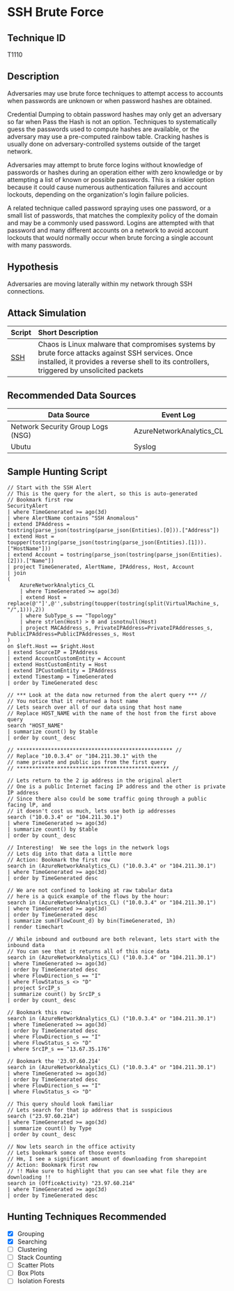 # SSH Brute Force 
## Technique ID
T1110


## Description
Adversaries may use brute force techniques to attempt access to accounts when passwords are unknown or when password hashes are obtained.

Credential Dumping to obtain password hashes may only get an adversary so far when Pass the Hash is not an option. Techniques to systematically guess the passwords used to compute hashes are available, or the adversary may use a pre-computed rainbow table. Cracking hashes is usually done on adversary-controlled systems outside of the target network. 

Adversaries may attempt to brute force logins without knowledge of passwords or hashes during an operation either with zero knowledge or by attempting a list of known or possible passwords. This is a riskier option because it could cause numerous authentication failures and account lockouts, depending on the organization's login failure policies. 

A related technique called password spraying uses one password, or a small list of passwords, that matches the complexity policy of the domain and may be a commonly used password. Logins are attempted with that password and many different accounts on a network to avoid account lockouts that would normally occur when brute forcing a single account with many passwords.


## Hypothesis
Adversaries are moving laterally within my network through SSH connections. 


## Attack Simulation

|Script  |Short Description | 
|:-------|:-----------------|
| [SSH](https://attack.mitre.org/software/S0220/)| Chaos is Linux malware that compromises systems by brute force attacks against SSH services. Once installed, it provides a reverse shell to its controllers, triggered by unsolicited packets |


## Recommended Data Sources

| Data Source | Event Log |
|---------|---------|
|Network Security Group Logs (NSG)| AzureNetworkAnalytics_CL|
|Ubutu|Syslog| 


## Sample Hunting Script
```
// Start with the SSH Alert
// This is the query for the alert, so this is auto-generated
// Bookmark first row
SecurityAlert
| where TimeGenerated >= ago(3d)
| where AlertName contains "SSH Anomalous"
| extend IPAddress = tostring(parse_json(tostring(parse_json(Entities).[0])).["Address"])
| extend Host = toupper(tostring(parse_json(tostring(parse_json(Entities).[1])).["HostName"]))
| extend Account = tostring(parse_json(tostring(parse_json(Entities).[2])).["Name"])
| project TimeGenerated, AlertName, IPAddress, Host, Account
| join
(
    AzureNetworkAnalytics_CL
    | where TimeGenerated >= ago(3d)
    | extend Host = replace(@'"]',@'',substring(toupper(tostring(split(VirtualMachine_s, "/",1))),2))
    | where SubType_s == "Topology"
    | where strlen(Host) > 0 and isnotnull(Host)
    | project MACAddress_s, PrivateIPAddress=PrivateIPAddresses_s, PublicIPAddress=PublicIPAddresses_s, Host
)
on $left.Host == $right.Host
| extend SourceIP = IPAddress
| extend AccountCustomEntity = Account
| extend HostCustomEntity = Host
| extend IPCustomEntity = IPAddress
| extend Timestamp = TimeGenerated
| order by TimeGenerated desc

// *** Look at the data now returned from the alert query *** //
// You notice that it returned a host name
// Lets search over all of our data using that host name
// Replace HOST_NAME with the name of the host from the first above query
search "HOST_NAME"
| summarize count() by $table
| order by count_ desc

// ************************************************** //
// Replace "10.0.3.4" or "104.211.30.1" with the 
// name private and public ips from the first query
// ************************************************* //

// Lets return to the 2 ip address in the original alert
// One is a public Internet facing IP address and the other is private IP address
// Since there also could be some traffic going through a public facing lP, and 
// it doesn't cost us much, lets use both ip addresses
search ("10.0.3.4" or "104.211.30.1")
| where TimeGenerated >= ago(3d)
| summarize count() by $table
| order by count_ desc

// Interesting!  We see the logs in the network logs  
// Lets dig into that data a little more
// Action: Bookmark the first row
search in (AzureNetworkAnalytics_CL) ("10.0.3.4" or "104.211.30.1")
| where TimeGenerated >= ago(3d)
| order by TimeGenerated desc

// We are not confined to looking at raw tabular data
// here is a quick example of the flows by the hour:
search in (AzureNetworkAnalytics_CL) ("10.0.3.4" or "104.211.30.1")
| where TimeGenerated >= ago(3d)
| order by TimeGenerated desc
| summarize sum(FlowCount_d) by bin(TimeGenerated, 1h)
| render timechart 

// While inbound and outbound are both relevant, lets start with the inbound data
// You can see that it returns all of this nice data 
search in (AzureNetworkAnalytics_CL) ("10.0.3.4" or "104.211.30.1")
| where TimeGenerated >= ago(3d)
| order by TimeGenerated desc
| where FlowDirection_s == "I" 
| where FlowStatus_s <> "D" 
| project SrcIP_s 
| summarize count() by SrcIP_s
| order by count_ desc

// Bookmark this row:
search in (AzureNetworkAnalytics_CL) ("10.0.3.4" or "104.211.30.1")
| where TimeGenerated >= ago(3d)
| order by TimeGenerated desc
| where FlowDirection_s == "I" 
| where FlowStatus_s <> "D" 
| where SrcIP_s == "13.67.35.176"

// Bookmark the '23.97.60.214'
search in (AzureNetworkAnalytics_CL) ("10.0.3.4" or "104.211.30.1")
| where TimeGenerated >= ago(3d)
| order by TimeGenerated desc
| where FlowDirection_s == "I" 
| where FlowStatus_s <> "D"

// This query should look familiar
// Lets search for that ip address that is suspicious
search ("23.97.60.214")
| where TimeGenerated >= ago(3d)
| summarize count() by Type
| order by count_ desc

// Now lets search in the office activity
// Lets bookmark somce of those events
// Hm, I see a significant amount of downloading from sharepoint
// Action: Bookmark first row
// !! Make sure to highlight that you can see what file they are downloading !!
search in (OfficeActivity) "23.97.60.214"
| where TimeGenerated >= ago(3d)
| order by TimeGenerated desc
```
## Hunting Techniques Recommended

- [x] Grouping
- [x] Searching
- [ ] Clustering
- [ ] Stack Counting
- [ ] Scatter Plots
- [ ] Box Plots
- [ ] Isolation Forests
